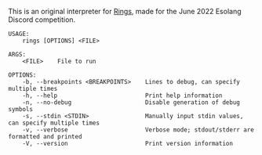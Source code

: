 This is an original interpreter for [Rings](https://esolangs.org/wiki/Rings), made for the June 2022 Esolang Discord competition.

```
USAGE:
    rings [OPTIONS] <FILE>

ARGS:
    <FILE>    File to run

OPTIONS:
    -b, --breakpoints <BREAKPOINTS>    Lines to debug, can specify multiple times
    -h, --help                         Print help information
    -n, --no-debug                     Disable generation of debug symbols
    -s, --stdin <STDIN>                Manually input stdin values, can specify multiple times
    -v, --verbose                      Verbose mode; stdout/stderr are formatted and printed
    -V, --version                      Print version information
```
